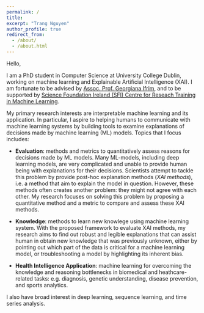 ```yaml
---
permalink: /
title: 
excerpt: "Trang Nguyen"
author_profile: true
redirect_from: 
  - /about/
  - /about.html
---
```


Hello, 

I am a PhD student in Computer Science at University College Dublin, working on machine learning and Explainable Artificial Intelligence (XAI). I am fortunate to be advised by [Assoc. Prof. Georgiana Ifrim](https://people.ucd.ie/georgiana.ifrim), and to be supported by [Science Foundation Ireland (SFI) Centre for Reseach Training in Machine Learning](https://www.ml-labs.ie/.).

My primary research interests are interpretable machine learning and its application. In particular, I aspire to helping humans to communicate with machine learning systems by building tools to examine explanations of decisions made by machine learning (ML) models. Topics that I focus includes:

  * **Evaluation**: methods and metrics to quantitatively assess reasons for decisions made by ML models. Many ML-models, including deep learning models, are very complicated and unable to provide human being with explanations for their decisions. Scientists attempt to tackle this problem by provide post-hoc explanation methods (*XAI methods*), i.e. a method that aim to explain the model in question. However, these methods often creates another problem: they might not agree with each other. My research focuses on solving this problem by proposing a quantitative method and a metric to compare and assess these XAI methods.

  * **Knowledge**: methods to learn new knowlege using machine learning system. With the proposed framework to evaluate XAI methods, my research aims to find out robust and legible explanations that can assist human in obtain new knowledge that was previously unknown, either by pointing out which part of the data is critical for a machine learning model, or troubleshooting a model by highlighting its inherent bias.

  * **Health Intelligence Application**: machine learning for overcoming the knowledge and reasoning bottlenecks in biomedical and heathcare-related tasks: e.g. diagnosis, genetic understanding, disease prevention, and sports analytics.

I also have broad interest in deep learning, sequence learning, and time series analysis. 
